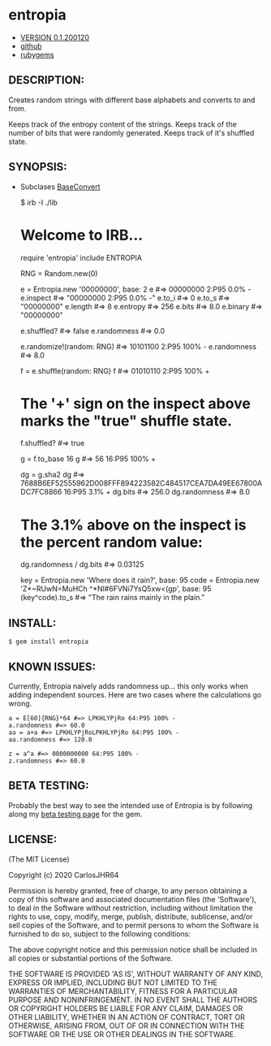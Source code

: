 # entropia

* [VERSION 0.1.200120](https://github.com/carlosjhr64/entropia/releases)
* [github](https://www.github.com/carlosjhr64/entropia)
* [rubygems](https://rubygems.org/gems/entropia)

## DESCRIPTION:

Creates random strings with different base alphabets and
converts to and from.

Keeps track of the entropy content of the strings.
Keeps track of the number of bits that were randomly generated.
Keeps track of it's shuffled state.

## SYNOPSIS:

* Subclases [BaseConvert](https://www.github.com/carlosjhr64/base_convert)


    $ irb -I ./lib 
    # Welcome to IRB...
    require 'entropia'
    include ENTROPIA

    RNG = Random.new(0)

    e = Entropia.new '00000000', base: 2
    e #=> 00000000 2:P95 0.0% -
    e.inspect #=> "00000000 2:P95 0.0% -"
    e.to_i #=> 0
    e.to_s #=> "00000000"
    e.length #=> 8
    e.entropy #=> 256
    e.bits #=> 8.0
    e.binary #=> "00000000"

    e.shuffled? #=> false
    e.randomness #=> 0.0

    e.randomize!(random: RNG) #=> 10101100 2:P95 100% -
    e.randomness #=> 8.0

    f = e.shuffle(random: RNG)
    f #=> 01010110 2:P95 100% +
    # The '+' sign on the inspect above marks the "true" shuffle state.
    f.shuffled? #=> true

    g = f.to_base 16
    g #=> 56 16:P95 100% +

    dg = g.sha2
    dg #=> 7688B6EF52555962D008FFF894223582C484517CEA7DA49EE67800ADC7FC8866 16:P95 3.1% +
    dg.bits #=> 256.0
    dg.randomness #=> 8.0
    # The 3.1% above on the inspect is the percent random value:
    dg.randomness / dg.bits #=> 0.03125

    key = Entropia.new 'Where does it rain?', base: 95
    code = Entropia.new 'Z*~RUwN=MuHCh ^*Nl#6FVNi7YsQ5xw<(gp', base: 95
    (key^code).to_s #=> "The rain rains mainly in the plain."

## INSTALL:

    $ gem install entropia

## KNOWN ISSUES:

Currently, Entropia naively adds randomness up...
this only works when adding independent sources.
Here are two cases where the calculations go wrong.

    a = E[60]{RNG}*64 #=> LPKHLYPjRo 64:P95 100% -
    a.randomness #=> 60.0
    aa = a+a #=> LPKHLYPjRoLPKHLYPjRo 64:P95 100% -
    aa.randomness #=> 120.0

    z = a^a #=> 0000000000 64:P95 100% -
    z.randomness #=> 60.0

## BETA TESTING:

Probably the best way to see the intended use of Entropia
is by following along my [beta testing page](BETA_TESTING.md) for the gem.

## LICENSE:

(The MIT License)

Copyright (c) 2020 CarlosJHR64

Permission is hereby granted, free of charge, to any person obtaining
a copy of this software and associated documentation files (the
'Software'), to deal in the Software without restriction, including
without limitation the rights to use, copy, modify, merge, publish,
distribute, sublicense, and/or sell copies of the Software, and to
permit persons to whom the Software is furnished to do so, subject to
the following conditions:

The above copyright notice and this permission notice shall be
included in all copies or substantial portions of the Software.

THE SOFTWARE IS PROVIDED 'AS IS', WITHOUT WARRANTY OF ANY KIND,
EXPRESS OR IMPLIED, INCLUDING BUT NOT LIMITED TO THE WARRANTIES OF
MERCHANTABILITY, FITNESS FOR A PARTICULAR PURPOSE AND NONINFRINGEMENT.
IN NO EVENT SHALL THE AUTHORS OR COPYRIGHT HOLDERS BE LIABLE FOR ANY
CLAIM, DAMAGES OR OTHER LIABILITY, WHETHER IN AN ACTION OF CONTRACT,
TORT OR OTHERWISE, ARISING FROM, OUT OF OR IN CONNECTION WITH THE
SOFTWARE OR THE USE OR OTHER DEALINGS IN THE SOFTWARE.

